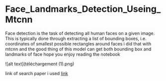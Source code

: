 # Face_Landmarks_Detection_Useing_Mtcnn

Face detection is the task of detecting all human faces on a given image. This is typically done through extracting a list of bounding boxes, i.e. coordinates of smallest possible rectangles around faces 
i did that with mtcnn and the good thing of this model can get both bounding box and landmarks of face hope you enjoy reading the notebook

![alt text](téléchargement (1).png)


link of search paper i used [link](https://arxiv.org/ftp/arxiv/papers/1604/1604.02878.pdf)
